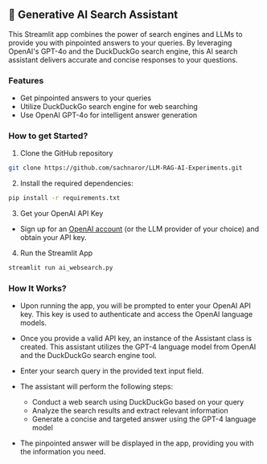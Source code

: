 ## 🎯 Generative AI Search Assistant
This Streamlit app combines the power of search engines and LLMs to provide you with pinpointed answers to your queries. By leveraging OpenAI's GPT-4o and the DuckDuckGo search engine, this AI search assistant delivers accurate and concise responses to your questions.

### Features
- Get pinpointed answers to your queries
- Utilize DuckDuckGo search engine for web searching
- Use OpenAI GPT-4o for intelligent answer generation

### How to get Started?

1. Clone the GitHub repository

```bash
git clone https://github.com/sachnaror/LLM-RAG-AI-Experiments.git
```
2. Install the required dependencies:

```bash
pip install -r requirements.txt
```
3. Get your OpenAI API Key

- Sign up for an [OpenAI account](https://platform.openai.com/) (or the LLM provider of your choice) and obtain your API key.

4. Run the Streamlit App
```bash
streamlit run ai_websearch.py
```

### How It Works?

- Upon running the app, you will be prompted to enter your OpenAI API key. This key is used to authenticate and access the OpenAI language models.

- Once you provide a valid API key, an instance of the Assistant class is created. This assistant utilizes the GPT-4 language model from OpenAI and the DuckDuckGo search engine tool.

- Enter your search query in the provided text input field.

- The assistant will perform the following steps:
    - Conduct a web search using DuckDuckGo based on your query
    - Analyze the search results and extract relevant information
    - Generate a concise and targeted answer using the GPT-4 language model

- The pinpointed answer will be displayed in the app, providing you with the information you need.